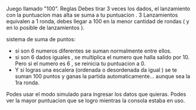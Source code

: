 Juego llamado "100".
Reglas
Debes tirar 3 veces los dados, el lanzamiento con la puntuacion mas alta se suma a tu puntuacion .
3 Lanzamientos equivalen a 1 ronda, debes llegar a 100 en la menor cantidad de rondas ( y en lo posible de lanzamientos ).

sistema de suma de puntos:
- si son 6 numeros diferentes se suman normalmente entre ellos.
- si son 6 dados iguales , se multiplica el numero que halla salido por 10. Pero si el numero es 6 , se reinicia tu puntuacion a 0.
- Y si logras una escalera (ordenada o desordenada da igual ) se te suman 100 puntos y ganas la partida automaticamente... aunque sea la 1ra ronda.

Podes usar el modo simulado para ingresar los datos que quieras.
Podes ver la mayor puntuacion que se logro mientras la consola estaba en uso.
